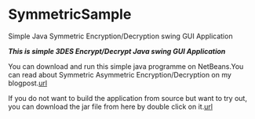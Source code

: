 # SymmetricSample
Simple Java Symmetric Encryption/Decryption swing GUI Application 

***This is simple 3DES Encrypt/Decrypt Java swing GUI Application***

You can download and run this simple java programme on NetBeans.You can read about Symmetric Asymmetric Encryption/Decryption 
 on my blogpost.[url](http://magcyber.blogspot.com/2017/04/symmetric-asymmetric.html)

If you do not want to build the application from source but want to try out, you can download the jar file from here by double click on it.[url](https://github.com/ChathuraDR/SymmetricSample/blob/master/symmetricEncryptionApplication/dist/symmetricEncryptionApplication.jar)
